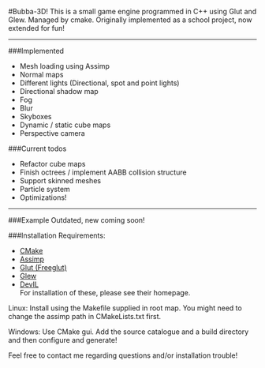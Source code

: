 #Bubba-3D!
This is a small game engine programmed in C++
using Glut and Glew.  Managed by cmake.
Originally implemented as a school project, now extended for fun!

***  
###Implemented
* Mesh loading using Assimp
* Normal maps
* Different lights (Directional, spot and point lights)
* Directional shadow map
* Fog
* Blur
* Skyboxes
* Dynamic / static cube maps
* Perspective camera

###Current todos
* Refactor cube maps
* Finish octrees / implement AABB collision structure
* Support skinned meshes
* Particle system
* Optimizations!

***
###Example
Outdated, new coming soon!

###Installation
Requirements:
* <a href="http://www.cmake.org/">CMake</a>
* <a href="http://assimp.sourceforge.net/">Assimp</a>
* <a href="http://freeglut.sourceforge.net/">Glut (Freeglut)</a>
* <a href="http://glew.sourceforge.net/">Glew</a>
* <a href="http://openil.sourceforge.net/">DevIL</a><br />
For installation of these, please see their homepage.

Linux: Install using the Makefile supplied in root map. You might need to change the assimp path in CMakeLists.txt first.

Windows: Use CMake gui. Add the source catalogue and a build directory and then configure and generate! 

Feel free to contact me regarding questions and/or installation trouble!
